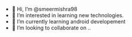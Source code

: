 - 👋 Hi, I’m @smeermishra98
- 👀 I’m interested in learning new technologies.
- 🌱 I’m currently learning android developement
- 💞️ I’m looking to collaborate on ..

<!---
smeermishra98/smeermishra98 is a ✨ special ✨ repository because its `README.md` (this file) appears on your GitHub profile.
You can click the Preview link to take a look at your changes.
--->
